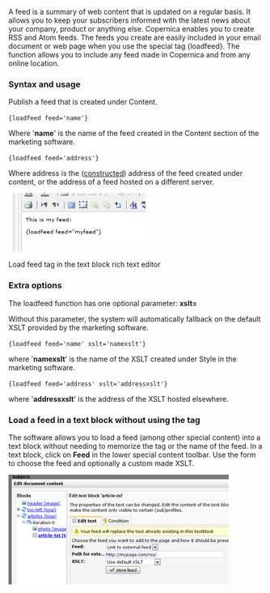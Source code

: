 A feed is a summary of web content that is updated on a regular basis.
It allows you to keep your subscribers informed with the latest news
about your company, product or anything else. Copernica enables you to
create RSS and Atom feeds. The feeds you create are easily included in
your email document or web page when you use the special tag {loadfeed}.
The function allows you to include any feed made in Copernica and from
any online location.

### Syntax and usage

Publish a feed that is created under Content.

`{loadfeed feed='name'}`

Where '**name**' is the name of the feed created in the Content section
of the marketing software.

`{loadfeed feed='address'}`

Where address is the ([constructed](#)) address of the feed created
under content, or the address of a feed hosted on a different server.

![](../images/loadfeed1.png)

Load feed tag in the text block rich text editor

### Extra options

The loadfeed function has one optional parameter: **xslt=**

Without this parameter, the system will automatically fallback on the
default XSLT provided by the marketing software.

`{loadfeed feed='name' xslt='namexslt'}`

where '**namexslt**' is the name of the XSLT created under Style in the
marketing software.

`{loadfeed feed='address' xslt='addressxslt'}`

where '**addressxslt**' is the address of the XSLT hosted elsewhere.

### Load a feed in a text block without using the tag

The software allows you to load a feed (among other special content)
into a text block without needing to memorize the tag or the name of the
feed. In a text block, click on **Feed** in the lower special content
toolbar. Use the form to choose the feed and optionally a custom made
XSLT.

![](../images/loadfeedfunction.png)
